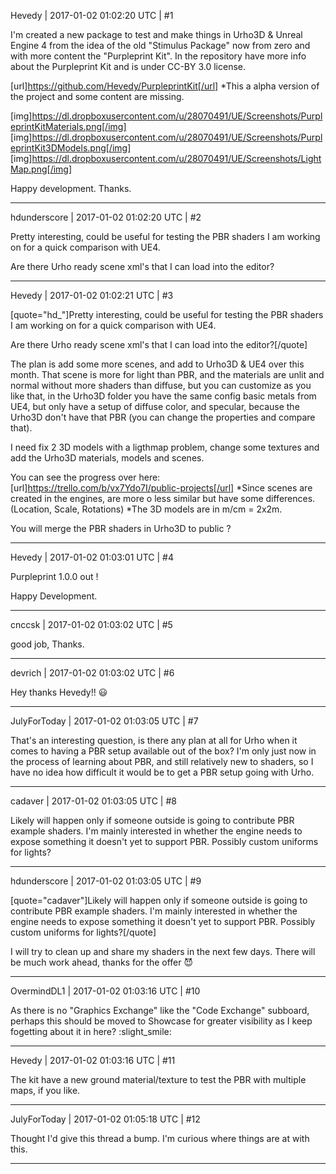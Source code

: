 Hevedy | 2017-01-02 01:02:20 UTC | #1

I'm created a new package to test and make things in Urho3D & Unreal Engine 4 from the idea of the old "Stimulus Package" now from zero and with more content the "Purpleprint Kit".
In the repository have more info about the Purpleprint Kit and is under CC-BY 3.0 license.

[url]https://github.com/Hevedy/PurpleprintKit[/url]
*This a alpha version of the project and some content are missing.


[img]https://dl.dropboxusercontent.com/u/28070491/UE/Screenshots/PurpleprintKitMaterials.png[/img]
[img]https://dl.dropboxusercontent.com/u/28070491/UE/Screenshots/PurpleprintKit3DModels.png[/img]
[img]https://dl.dropboxusercontent.com/u/28070491/UE/Screenshots/LightMap.png[/img]

Happy development.
Thanks.

-------------------------

hdunderscore | 2017-01-02 01:02:20 UTC | #2

Pretty interesting, could be useful for testing the PBR shaders I am working on for a quick comparison with UE4.

Are there Urho ready scene xml's that I can load into the editor?

-------------------------

Hevedy | 2017-01-02 01:02:21 UTC | #3

[quote="hd_"]Pretty interesting, could be useful for testing the PBR shaders I am working on for a quick comparison with UE4.

Are there Urho ready scene xml's that I can load into the editor?[/quote]

The plan is add some more scenes, and add to Urho3D & UE4 over this month. That scene is more for light than PBR, and the materials are unlit and normal without more shaders than diffuse, but you can customize as you like that, in the Urho3D folder you have the same config basic metals from UE4, but only have a setup of diffuse color, and specular, because the Urho3D don't have that PBR (you can change the properties and compare that).

I need fix 2 3D models with a ligthmap problem, change some textures and add the Urho3D materials, models and scenes.

You can see the progress over here: [url]https://trello.com/b/vx7Ydo7I/public-projects[/url]
*Since scenes are created in the engines, are more o less similar but have some differences. (Location, Scale, Rotations)
*The 3D models are in m/cm = 2x2m.

You will merge the PBR shaders in Urho3D to public ?

-------------------------

Hevedy | 2017-01-02 01:03:01 UTC | #4

Purpleprint 1.0.0 out !

Happy Development.

-------------------------

cnccsk | 2017-01-02 01:03:02 UTC | #5

good job, Thanks.

-------------------------

devrich | 2017-01-02 01:03:02 UTC | #6

Hey thanks Hevedy!!  :smiley:

-------------------------

JulyForToday | 2017-01-02 01:03:05 UTC | #7

That's an interesting question, is there any plan at all for Urho when it comes to having a PBR setup available out of the box? I'm only just now in the process of learning about PBR, and still relatively new to shaders, so I have no idea how difficult it would be to get a PBR setup going with Urho.

-------------------------

cadaver | 2017-01-02 01:03:05 UTC | #8

Likely will happen only if someone outside is going to contribute PBR example shaders. I'm mainly interested in whether the engine needs to expose something it doesn't yet to support PBR. Possibly custom uniforms for lights?

-------------------------

hdunderscore | 2017-01-02 01:03:05 UTC | #9

[quote="cadaver"]Likely will happen only if someone outside is going to contribute PBR example shaders. I'm mainly interested in whether the engine needs to expose something it doesn't yet to support PBR. Possibly custom uniforms for lights?[/quote]

I will try to clean up and share my shaders in the next few days. There will be much work ahead, thanks for the offer  :smiling_imp:

-------------------------

OvermindDL1 | 2017-01-02 01:03:16 UTC | #10

As there is no "Graphics Exchange" like the "Code Exchange" subboard, perhaps this should be moved to Showcase for greater visibility as I keep fogetting about it in here?  :slight_smile:

-------------------------

Hevedy | 2017-01-02 01:03:16 UTC | #11

The kit have a new ground material/texture to test the PBR with multiple maps, if you like.

-------------------------

JulyForToday | 2017-01-02 01:05:18 UTC | #12

Thought I'd give this thread a bump. I'm curious where things are at with this.

-------------------------

